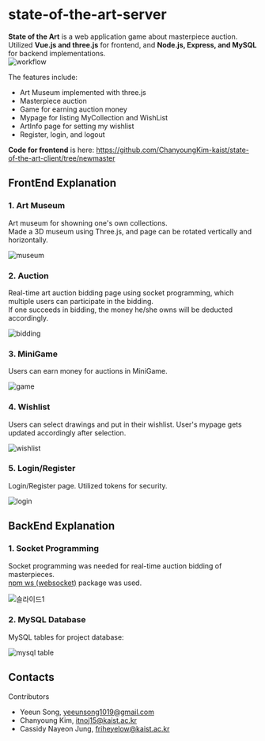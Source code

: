 # state-of-the-art-server
**State of the Art** is a web application game about masterpiece auction.    
Utilized **Vue.js and three.js** for frontend, and **Node.js, Express, and MySQL** for backend implementations.   
![workflow](https://user-images.githubusercontent.com/49232148/126420713-6bc21b27-0124-4bd8-891d-50e991bafe12.png)

   
The features include:
- Art Museum implemented with three.js
- Masterpiece auction 
- Game for earning auction money
- Mypage for listing MyCollection and WishList
- ArtInfo page for setting my wishlist
- Register, login, and logout

**Code for frontend** is here: https://github.com/ChanyoungKim-kaist/state-of-the-art-client/tree/newmaster   
   
   
## FrontEnd Explanation 
### 1. Art Museum
Art museum for showning one's own collections.     
Made a 3D museum using Three.js, and page can be rotated vertically and horizontally.     
   
![museum](https://user-images.githubusercontent.com/49232148/126789043-71710031-1761-4ccb-8067-4c1849dd5f3f.gif)   
    
### 2. Auction 
Real-time art auction bidding page using socket programming, which multiple users can participate in the bidding.    
If one succeeds in bidding, the money he/she owns will be deducted accordingly.   
   
![bidding](https://user-images.githubusercontent.com/49232148/126788982-9361312b-3c93-4248-978b-6809c379ded2.gif)   
   
### 3. MiniGame
Users can earn money for auctions in MiniGame.   
   
![game](https://user-images.githubusercontent.com/49232148/126791832-cb123942-213a-4f35-959b-4dad1e80718d.gif)   
   
### 4. Wishlist
Users can select drawings and put in their wishlist. 
User's mypage gets updated accordingly after selection.   
   
![wishlist](https://user-images.githubusercontent.com/49232148/126788993-dc9d4314-d3aa-4300-8687-789e6b501f04.gif)   
   
### 5. Login/Register
Login/Register page. Utilized tokens for security.   
   
![login](https://user-images.githubusercontent.com/49232148/126788992-d1837ed8-3789-4d52-90db-87b9332b1801.gif)

## BackEnd Explanation
### 1. Socket Programming   
Socket programming was needed for real-time auction bidding of masterpieces.   
[npm ws (websocket)](https://www.npmjs.com/package/ws) package was used.
   
![슬라이드1](https://user-images.githubusercontent.com/49232148/126423037-f6da87a4-7122-40c8-835d-937ca460d3b0.JPG)

### 2. MySQL Database
MySQL tables for project database:   
   
![mysql table](https://user-images.githubusercontent.com/49232148/126421239-b6081cde-3fd0-4a27-926d-cb050b6e9d6b.png) 



## Contacts
Contributors   
- Yeeun Song, yeeunsong1019@gmail.com
- Chanyoung Kim, itnoj15@kaist.ac.kr
- Cassidy Nayeon Jung, friheyelow@kaist.ac.kr
